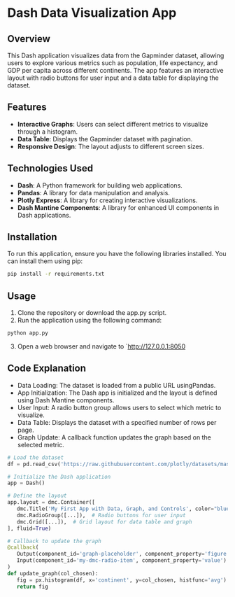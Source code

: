 # Dash Data Visualization App

## Overview
This Dash application visualizes data from the Gapminder dataset, allowing users to explore various metrics such as population, life expectancy, and GDP per capita across different continents. The app features an interactive layout with radio buttons for user input and a data table for displaying the dataset.

## Features
- **Interactive Graphs**: Users can select different metrics to visualize through a histogram.
- **Data Table**: Displays the Gapminder dataset with pagination.
- **Responsive Design**: The layout adjusts to different screen sizes.

## Technologies Used
- **Dash**: A Python framework for building web applications.
- **Pandas**: A library for data manipulation and analysis.
- **Plotly Express**: A library for creating interactive visualizations.
- **Dash Mantine Components**: A library for enhanced UI components in Dash applications.

## Installation
To run this application, ensure you have the following libraries installed. You can install them using pip:

```bash
pip install -r requirements.txt
```

## Usage
1. Clone the repository or download the app.py script.
2. Run the application using the following command:
```bash
python app.py
```
3. Open a web browser and navigate to `http://127.0.0.1:8050


## Code Explanation
 - Data Loading: The dataset is loaded from a public URL usingPandas.
 - App Initialization: The Dash app is initialized and the layout is defined using Dash Mantine components.
 - User Input: A radio button group allows users to select which metric to visualize.
 - Data Table: Displays the dataset with a specified number of rows per page.
 - Graph Update: A callback function updates the graph based on the selected metric.

 ```python
# Load the dataset
df = pd.read_csv('https://raw.githubusercontent.com/plotly/datasets/master/gapminder2007.csv')

# Initialize the Dash application
app = Dash()

# Define the layout
app.layout = dmc.Container([
    dmc.Title('My First App with Data, Graph, and Controls', color="blue", size="h3"),
    dmc.RadioGroup([...]),  # Radio buttons for user input
    dmc.Grid([...]),  # Grid layout for data table and graph
], fluid=True)

# Callback to update the graph
@callback(
    Output(component_id='graph-placeholder', component_property='figure'),
    Input(component_id='my-dmc-radio-item', component_property='value')
)
def update_graph(col_chosen):
    fig = px.histogram(df, x='continent', y=col_chosen, histfunc='avg')
    return fig
 ```